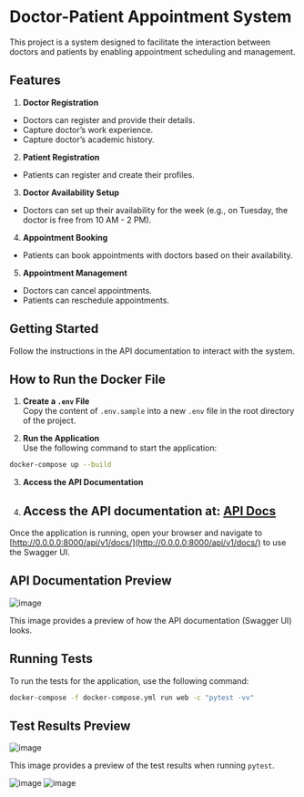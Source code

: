 # Doctor-Patient Appointment System

This project is a system designed to facilitate the interaction between doctors and patients by enabling appointment scheduling and management.


## Features

1. **Doctor Registration**
  - Doctors can register and provide their details.
  - Capture doctor’s work experience.
  - Capture doctor’s academic history.

2. **Patient Registration**
  - Patients can register and create their profiles.

3. **Doctor Availability Setup**
  - Doctors can set up their availability for the week (e.g., on Tuesday, the doctor is free from 10 AM - 2 PM).

4. **Appointment Booking**
  - Patients can book appointments with doctors based on their availability.

5. **Appointment Management**
  - Doctors can cancel appointments.
  - Patients can reschedule appointments.

## Getting Started

Follow the instructions in the API documentation to interact with the system.



## How to Run the Docker File

1. **Create a `.env` File**  
  Copy the content of `.env.sample` into a new `.env` file in the root directory of the project.

2. **Run the Application**  
  Use the following command to start the application:
  ```bash
  docker-compose up --build
  ```

3. **Access the API Documentation**
4. ## Access the API documentation at: [API Docs](http://127.0.0.1:8000/api/v1/docs#/)

  Once the application is running, open your browser and navigate to [http://0.0.0.0:8000/api/v1/docs/](http://0.0.0.0:8000/api/v1/docs/) to use the Swagger UI.

## API Documentation Preview

![image](https://github.com/user-attachments/assets/67a419c2-f9d7-420a-b1bc-ac09ddbd2909)

This image provides a preview of how the API documentation (Swagger UI) looks.

## Running Tests

To run the tests for the application, use the following command:

```bash
docker-compose -f docker-compose.yml run web -c "pytest -vv"
```
## Test Results Preview

![image](https://github.com/user-attachments/assets/789ea20c-ec6d-40e3-8b38-29c1d908d002)

This image provides a preview of the test results when running `pytest`.

![image](https://github.com/user-attachments/assets/789ea20c-ec6d-40e3-8b38-29c1d908d002)
![image](https://github.com/user-attachments/assets/67a419c2-f9d7-420a-b1bc-ac09ddbd2909)

